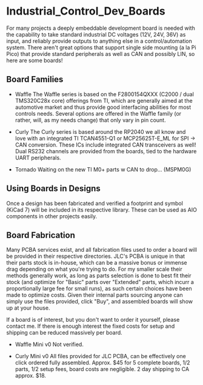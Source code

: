 # Industrial_Control_Dev_Boards
For many projects a deeply embeddable development board is needed with the capability to take standard industrial DC voltages (12V, 24V, 36V) as input, and reliably provide outputs to anything else in a control/automation system. There aren't great options that support single side mounting (a la Pi Pico) that provide standard peripherals as well as CAN and possibly LIN, so here are some boards!  
  
## Board Families
- Waffle
The Waffle series is based on the F2800154QXXX (C2000 / dual TMS320C28x core) offerings from TI, which are generally aimed at the automotive market and thus provide good interfacing abilities for most controls needs. Several options are offered in the Waffle family (or rather, will, as my needs change) that only vary in pin count.
  
- Curly
The Curly series is based around the RP2040 we all know and love with an integrated TI TCAN4551-Q1 or MCP25625T-E_ML for SPI -> CAN conversion. These ICs include integrated CAN transceivers as well! Dual RS232 channels are provided from the boards, tied to the hardware UART peripherals.

- Tornado
Waiting on the new TI M0+ parts w CAN to drop... (MSPM0G)  
  
## Using Boards in Designs
Once a design has been fabricated and verified a footprint and symbol (KiCad 7) will be included in its respective library. These can be used as AIO components in other projects easily.
  
## Board Fabrication
Many PCBA services exist, and all fabrication files used to order a board will be provided in their respective directories. JLC's PCBA is unique in that their parts stock is in-house, which can be a massive bonus or immense drag depending on what you're trying to do. For my smaller scale their methods generally work, as long as parts selection is done to best fit their stock (and optimize for "Basic" parts over "Extended" parts, which incurr a proportionally large fee for small runs), as such certain choices have been made to optimize costs. Given their internal parts sourcing anyone can simply use the files provided, click "Buy", and assembled boards will show up at your house.
  
If a board is of interest, but you don't want to order it yourself, please contact me. If there is enough interest the fixed costs for setup and shipping can be reduced massively per board.

- Waffle Mini v0
Not verified.
  
- Curly Mini v0
All files provided for JLC PCBA, can be effectively one click ordered fully assembled. Approx. $45 for 5 complete boards, 1/2 parts, 1/2 setup fees, board costs are negligible. 2 day shipping to CA approx. $18. 
